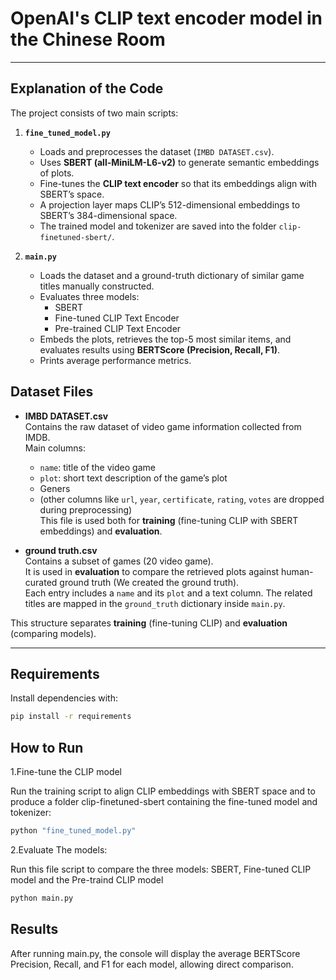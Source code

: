 # OpenAI's CLIP text encoder model in the Chinese Room

---

## Explanation of the Code

The project consists of two main scripts:

1. **`fine_tuned_model.py`**  
   - Loads and preprocesses the dataset (`IMBD DATASET.csv`).  
   - Uses **SBERT (all-MiniLM-L6-v2)** to generate semantic embeddings of plots.  
   - Fine-tunes the **CLIP text encoder** so that its embeddings align with SBERT’s space.  
   - A projection layer maps CLIP’s 512-dimensional embeddings to SBERT’s 384-dimensional space.  
   - The trained model and tokenizer are saved into the folder `clip-finetuned-sbert/`.

2. **`main.py`**  
   - Loads the dataset and a ground-truth dictionary of similar game titles manually constructed.  
   - Evaluates three models:
     - SBERT   
     - Fine-tuned CLIP Text Encoder   
     - Pre-trained CLIP Text Encoder  
   - Embeds the plots, retrieves the top-5 most similar items, and evaluates results using **BERTScore (Precision, Recall, F1)**.  
   - Prints average performance metrics.
## Dataset Files

- **IMBD DATASET.csv**  
  Contains the raw dataset of video game information collected from IMDB.  
  Main columns:  
  - `name`: title of the video game  
  - `plot`: short text description of the game’s plot
  - Geners
  - (other columns like `url`, `year`, `certificate`, `rating`, `votes` are dropped during preprocessing)  
  This file is used both for **training** (fine-tuning CLIP with SBERT embeddings) and **evaluation**.

- **ground truth.csv**  
  Contains a subset of games (20 video game).  
  It is used in **evaluation** to compare the retrieved plots against human-curated ground truth (We created the ground truth).  
  Each entry includes a `name` and its `plot` and a text column. The related titles are mapped in the `ground_truth` dictionary inside `main.py`.


This structure separates **training** (fine-tuning CLIP) and **evaluation** (comparing models).

---

## Requirements
Install dependencies with:

```bash
pip install -r requirements
```
## How to Run
1.Fine-tune the CLIP model

Run the training script to align CLIP embeddings with SBERT space and to produce a folder clip-finetuned-sbert containing the fine-tuned model and tokenizer:

```bash
python "fine_tuned_model.py"

```
2.Evaluate The models:

Run this file script to compare the three models: SBERT, Fine-tuned CLIP model and the Pre-traind CLIP model

```bash
python main.py
```
## Results

After running main.py, the console will display the average BERTScore Precision, Recall, and F1 for each model, allowing direct comparison.
